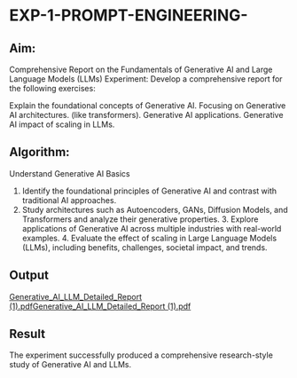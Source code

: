 # EXP-1-PROMPT-ENGINEERING-

## Aim: 
Comprehensive Report on the Fundamentals of Generative AI and Large Language Models (LLMs)
Experiment: Develop a comprehensive report for the following exercises:

Explain the foundational concepts of Generative AI.
Focusing on Generative AI architectures. (like transformers).
Generative AI applications.
Generative AI impact of scaling in LLMs.

## Algorithm:
Understand Generative AI Basics
 1. Identify the foundational principles of Generative AI and contrast with traditional AI approaches.
 2. Study architectures such as Autoencoders, GANs, Diffusion Models, and Transformers and
 analyze their generative properties. 3. Explore applications of Generative AI across multiple
 industries with real-world examples. 4. Evaluate the effect of scaling in Large Language Models
 (LLMs), including benefits, challenges, societal impact, and trends.

## Output

[Generative_AI_LLM_Detailed_Report (1).pdf](https://github.com/user-attachments/files/22057181/Generative_AI_LLM_Detailed_Report.1.pdf)[Generative_AI_LLM_Detailed_Report (1).pdf](https://github.com/user-attachments/files/22057149/Generative_AI_LLM_Detailed_Report.1.pdf)




## Result

 The experiment successfully produced a comprehensive research-style study of Generative AI and
 LLMs.
